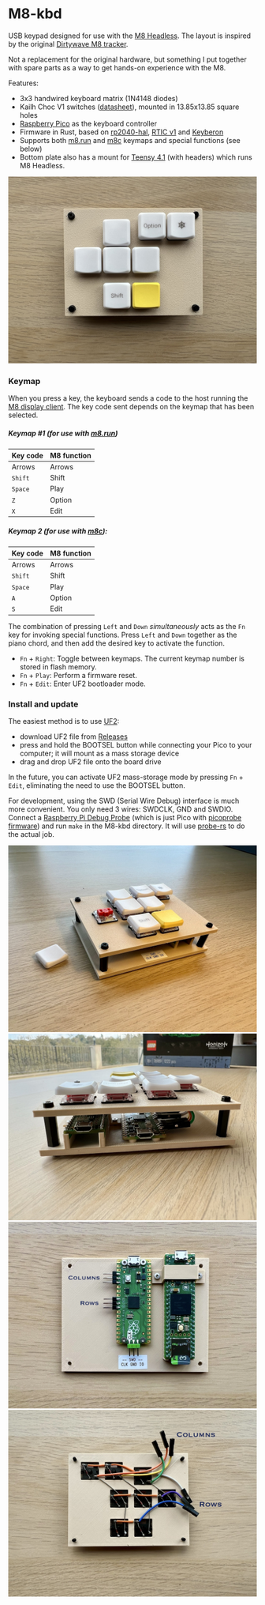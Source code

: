 # M8-kbd

USB keypad designed for use with the [M8 Headless](https://github.com/Dirtywave/M8HeadlessFirmware). The layout is inspired by the original [Dirtywave M8 tracker](https://dirtywave.com/).

Not a replacement for the original hardware, but something I put together with spare parts as a way to get hands-on experience with the M8.

Features:

- 3x3 handwired keyboard matrix (1N4148 diodes)
- Kailh Choc V1 switches ([datasheet](https://cdn-shop.adafruit.com/product-files/5113/CHOC+keyswitch_Kailh-CPG135001D01_C400229.pdf)), mounted in 13.85x13.85 square holes
- [Raspberry Pico](https://datasheets.raspberrypi.com/pico/pico-datasheet.pdf) as the keyboard controller
- Firmware in Rust, based on [rp2040-hal](https://github.com/rp-rs/rp-hal-boards/tree/main/boards/rp-pico), [RTIC v1](https://rtic.rs/1/book/en/) and [Keyberon](https://github.com/TeXitoi/keyberon)
- Supports both [m8.run](https://m8.run) and [m8c](https://github.com/laamaa/m8c) keymaps and special functions (see below)
- Bottom plate also has a mount for [Teensy 4.1](https://www.pjrc.com/store/teensy41.html) (with headers) which runs M8 Headless.
 
![top plate](img/top-plate.jpeg)

### Keymap

When you press a key, the keyboard sends a code to the host running the [M8 display client](https://github.com/DirtyWave/M8Docs/blob/main/docs/M8HeadlessSetup.md#software). The key code sent depends on the keymap that has been selected.

##### Keymap #1 (for use with [m8.run](https://m8.run))

| Key code | M8 function |
|----------|-------------|
| Arrows   | Arrows      |
| `Shift`  | Shift       |
| `Space`  | Play        |
| `Z`      | Option      |
| `X`      | Edit        |

##### Keymap 2 (for use with [m8c](https://github.com/laamaa/m8c)):

| Key code | M8 function |
|----------|-------------|
| Arrows   | Arrows      |
| `Shift`  | Shift       |
| `Space`  | Play        |
| `A`      | Option      |
| `S`      | Edit        |

The combination of pressing `Left` and `Down` *simultaneously* acts as the `Fn` key for invoking special functions. Press `Left` and `Down` together as the piano chord, and then add the desired key to activate the function.

- `Fn` + `Right`: Toggle between keymaps. The current keymap number is stored in flash memory.
- `Fn` + `Play`: Perform a firmware reset.
- `Fn` + `Edit`: Enter UF2 bootloader mode.

### Install and update

The easiest method is to use [UF2](https://github.com/microsoft/uf2):

- download UF2 file from [Releases](https://github.com/kolontsov/m8-kbd/releases)
- press and hold the BOOTSEL button while connecting your Pico to your computer; it will mount as a mass storage device
- drag and drop UF2 file onto the board drive

In the future, you can activate UF2 mass-storage mode by pressing `Fn` + `Edit`, eliminating the need to use the BOOTSEL button.

For development, using the SWD (Serial Wire Debug) interface is much more convenient. You only need 3 wires: SWDCLK, GND and SWDIO. Connect a [Raspberry Pi Debug Probe](https://www.raspberrypi.com/documentation/microcontrollers/debug-probe.html) (which is just Pico with [picoprobe firmware](https://github.com/raspberrypi/picoprobe)) and run `make` in the M8-kbd directory. It will use [probe-rs](https://probe.rs/) to do the actual job.

![perspective view](img/perspective.jpeg)
![side view](img/side.jpeg)
![bottom plate](img/bottom-plate.jpeg)
![matrix](img/wiring.jpeg)
